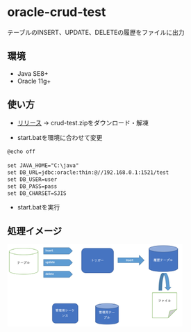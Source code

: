 # oracle-crud-test

テーブルのINSERT、UPDATE、DELETEの履歴をファイルに出力

## 環境
- Java SE8+
- Oracle 11g+

## 使い方
- [リリース](https://github.com/d-segawa/oracle-crud-test/releases) -> crud-test.zipをダウンロード・解凍


- start.batを環境に合わせて変更

```
@echo off

set JAVA_HOME="C:\java"
set DB_URL=jdbc:oracle:thin:@//192.168.0.1:1521/test
set DB_USER=user
set DB_PASS=pass
set DB_CHARSET=SJIS

```
- start.batを実行

## 処理イメージ
<img src="https://github.com/d-segawa/oracle-crud-test/blob/images/image/object.png" width=80% />
